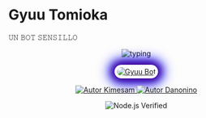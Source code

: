 # Gyuu Tomioka 
𝚄𝙽 𝙱𝙾𝚃 𝚂𝙴𝙽𝚂𝙸𝙻𝙻𝙾


<p align="center">
  <img src="https://readme-typing-svg.demolab.com?font=Fira+Code&pause=1000&color=0000FF&center=true&vCenter=true&width=435&lines=Gyuu+Tomioka+BOT;BOT+sencillo;Gyuu+BOT-MD;Power+by+kime;Collaborator+Danonino" alt="typing" />
</p>

<p align="center">
  <a href="https://postimg.cc/k22XsX2X" style="display:inline-block; border-radius:15px; padding: 5px; box-shadow: 0 0 15px 5px #4B0082, 0 0 25px 10px #0000FF;">
    <img src="https://i.postimg.cc/YC3Gpvkg/Polish-20250918-124716761.jpg" alt="Gyuu Bot" style="border-radius:15px; max-width:100%; display:block;" />
  </a>
</p>

<p align="center">
  <a href="https://github.com/kimesam">
    <img src="https://img.shields.io/badge/Autor-Kimesam-0000FF?style=for-the-badge&logo=github&logoColor=white" alt="Autor Kimesam" />
  </a>
  <a href="https://github.com/ypsuke862">
    <img src="https://img.shields.io/badge/Autor-Danonino-0000FF?style=for-the-badge&logo=github&logoColor=white" alt="Autor Danonino" />
  </a>
</p>

<p align="center">
<img src="https://img.shields.io/badge/Node.js-Verificado-339933?style=for-the-badge&logo=nodedotjs&logoColor=white" alt="Node.js Verified" />
</p>